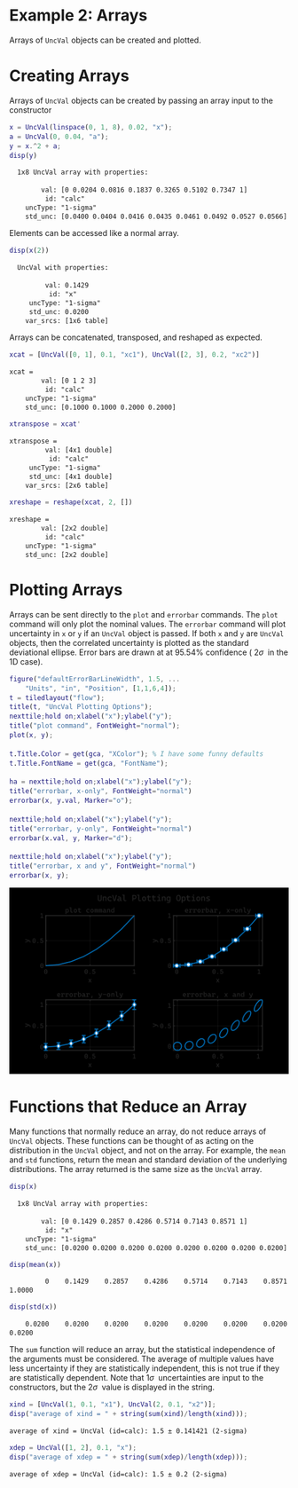 
# Example 2: Arrays

Arrays of `UncVal` objects can be created and plotted.

# Creating Arrays

Arrays of `UncVal` objects can be created by passing an array input to the constructor

```matlab
x = UncVal(linspace(0, 1, 8), 0.02, "x");
a = UncVal(0, 0.04, "a");
y = x.^2 + a;
disp(y)
```

```matlabTextOutput
  1x8 UncVal array with properties:

        val: [0 0.0204 0.0816 0.1837 0.3265 0.5102 0.7347 1]
         id: "calc"
    uncType: "1-sigma"
    std_unc: [0.0400 0.0404 0.0416 0.0435 0.0461 0.0492 0.0527 0.0566]
```

Elements can be accessed like a normal array.

```matlab
disp(x(2))
```

```matlabTextOutput
  UncVal with properties:

         val: 0.1429
          id: "x"
     uncType: "1-sigma"
     std_unc: 0.0200
    var_srcs: [1x6 table]
```

Arrays can be concatenated, transposed, and reshaped as expected.

```matlab
xcat = [UncVal([0, 1], 0.1, "xc1"), UncVal([2, 3], 0.2, "xc2")]
```

```matlabTextOutput
xcat = 
        val: [0 1 2 3]
         id: "calc"
    uncType: "1-sigma"
    std_unc: [0.1000 0.1000 0.2000 0.2000]

```

```matlab
xtranspose = xcat'
```

```matlabTextOutput
xtranspose = 
         val: [4x1 double]
          id: "calc"
     uncType: "1-sigma"
     std_unc: [4x1 double]
    var_srcs: [2x6 table]

```

```matlab
xreshape = reshape(xcat, 2, [])
```

```matlabTextOutput
xreshape = 
        val: [2x2 double]
         id: "calc"
    uncType: "1-sigma"
    std_unc: [2x2 double]

```
# Plotting Arrays

Arrays can be sent directly to the `plot` and `errorbar` commands.  The `plot` command will only plot the nominal values.  The `errorbar` command will plot uncertainty in `x` or `y` if an `UncVal` object is passed.  If both `x` and `y` are `UncVal` objects, then the correlated uncertainty is plotted as the standard deviational ellipse.  Error bars are drawn at at 95.54% confidence ( $2\sigma \;$ in the 1D case).

```matlab
figure("defaultErrorBarLineWidth", 1.5, ...
    "Units", "in", "Position", [1,1,6,4]);
t = tiledlayout("flow");
title(t, "UncVal Plotting Options");
nexttile;hold on;xlabel("x");ylabel("y");
title("plot command", FontWeight="normal");
plot(x, y);

t.Title.Color = get(gca, "XColor"); % I have some funny defaults
t.Title.FontName = get(gca, "FontName");

ha = nexttile;hold on;xlabel("x");ylabel("y");
title("errorbar, x-only", FontWeight="normal")
errorbar(x, y.val, Marker="o");

nexttile;hold on;xlabel("x");ylabel("y");
title("errorbar, y-only", FontWeight="normal")
errorbar(x.val, y, Marker="d");

nexttile;hold on;xlabel("x");ylabel("y");
title("errorbar, x and y", FontWeight="normal")
errorbar(x, y);
```

<picture>
  <source media="(prefers-color-scheme: dark)" srcset="resources/example2_arrays_0_dark.svg">
  <source media="(prefers-color-scheme: light)" srcset="resources/example2_arrays_0_light.svg">
  <img alt="figure_0" src="resources/example2_arrays_0_light.svg">
</picture>

# Functions that Reduce an Array

Many functions that normally reduce an array, do not reduce arrays of `UncVal` objects.  These functions can be thought of as acting on the distribution in the `UncVal` object, and not on the array.  For example, the `mean` and `std` functions, return the mean and standard deviation of the underlying distributions.  The array returned is the same size as the `UncVal` array.

```matlab
disp(x)
```

```matlabTextOutput
  1x8 UncVal array with properties:

        val: [0 0.1429 0.2857 0.4286 0.5714 0.7143 0.8571 1]
         id: "x"
    uncType: "1-sigma"
    std_unc: [0.0200 0.0200 0.0200 0.0200 0.0200 0.0200 0.0200 0.0200]
```

```matlab
disp(mean(x))
```

```matlabTextOutput
         0    0.1429    0.2857    0.4286    0.5714    0.7143    0.8571    1.0000
```

```matlab
disp(std(x))
```

```matlabTextOutput
    0.0200    0.0200    0.0200    0.0200    0.0200    0.0200    0.0200    0.0200
```

The `sum` function will reduce an array, but the statistical independence of the arguments must be considered.  The average of multiple values have less uncertainty if they are statistically independent, this is not true if they are statistically dependent.  Note that $1\sigma \;$ uncertainties are input to the constructors, but the $2\sigma \;$ value is displayed in the string.

```matlab
xind = [UncVal(1, 0.1, "x1"), UncVal(2, 0.1, "x2")];
disp("average of xind = " + string(sum(xind)/length(xind)));
```

```matlabTextOutput
average of xind = UncVal (id=calc): 1.5 ± 0.141421 (2-sigma)
```

```matlab
xdep = UncVal([1, 2], 0.1, "x");
disp("average of xdep = " + string(sum(xdep)/length(xdep)));
```

```matlabTextOutput
average of xdep = UncVal (id=calc): 1.5 ± 0.2 (2-sigma)
```
